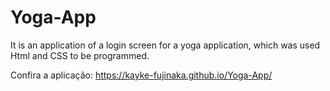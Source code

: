 # Yoga-App
 It is an application of a login screen for a yoga application, which was used Html and CSS to be programmed.

Confira a aplicação: https://kayke-fujinaka.github.io/Yoga-App/